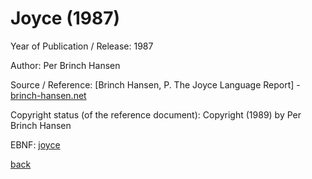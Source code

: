 # Joyce (1987)

Year of Publication / Release: 1987

Author: Per Brinch Hansen

Source / Reference: [Brinch Hansen, P. The Joyce Language Report]
    - [brinch-hansen.net](http://brinch-hansen.net/papers/1989c.pdf)

Copyright status (of the reference document): Copyright (1989) by Per Brinch Hansen

EBNF: [joyce](joyce.ebnf)

[back](../README.md)
